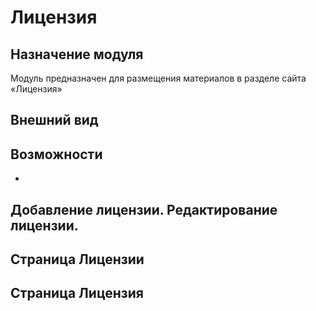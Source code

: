 # Лицензия
## Назначение модуля
Модуль предназначен для размещения материалов в разделе сайта «Лицензия»
## Внешний вид


## Возможности

- 
## Добавление лицензии. Редактирование лицензии.







## Страница Лицензии



## Страница Лицензия


